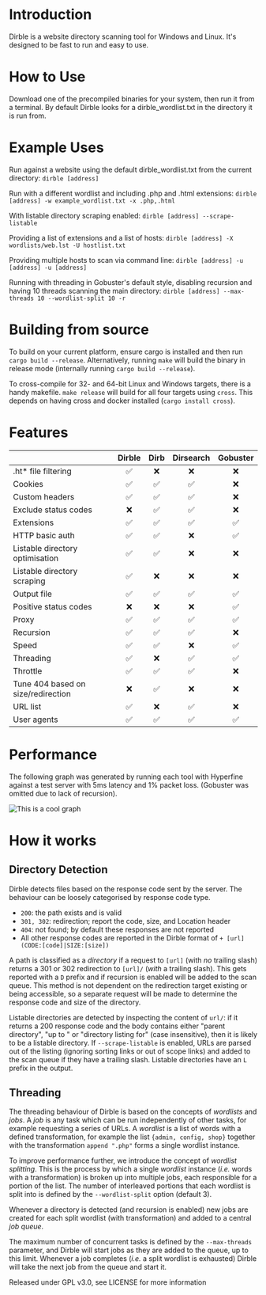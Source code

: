 # Introduction

Dirble is a website directory scanning tool for Windows and Linux. It's designed to be fast to run and easy to use.

# How to Use

Download one of the precompiled binaries for your system, then run it from a terminal. By default Dirble looks for a dirble_wordlist.txt in the directory it is run from.

# Example Uses

Run against a website using the default dirble_wordlist.txt from the current directory:
`dirble [address]`

Run with a different wordlist and including .php and .html extensions:
`dirble [address] -w example_wordlist.txt -x .php,.html`

With listable directory scraping enabled:
`dirble [address] --scrape-listable`

Providing a list of extensions and a list of hosts:
`dirble [address] -X wordlists/web.lst -U hostlist.txt`

Providing multiple hosts to scan via command line:
`dirble [address] -u [address] -u [address]`

Running with threading in Gobuster's default style, disabling recursion and having 10 threads scanning the main directory:
`dirble [address] --max-threads 10 --wordlist-split 10 -r`

# Building from source

To build on your current platform, ensure cargo is installed and then run `cargo build --release`. Alternatively, running `make` will build the binary in release mode (internally running `cargo build --release`).

To cross-compile for 32- and 64-bit Linux and Windows targets, there is a handy makefile. `make release` will build for all four targets using `cross`. This depends on having cross and docker installed (`cargo install cross`).

# Features

|                                  | Dirble | Dirb | Dirsearch | Gobuster |
|----------------------------------|:------:|:----:|:---------:|:--------:|
| .ht* file filtering              |    ✅   |   ❌  |     ❌     |     ❌    |
| Cookies                          |    ✅   |   ✅  |     ✅     |     ❌    |
| Custom headers                   |    ✅   |   ✅  |     ✅     |     ❌    |
| Exclude status codes             |    ❌   |   ✅  |     ✅     |     ❌    |
| Extensions                       |    ✅   |   ✅  |     ✅     |     ✅    |
| HTTP basic auth                  |    ✅   |   ✅  |     ❌     |     ✅    |
| Listable directory optimisation  |    ✅   |   ✅  |     ❌     |     ❌    |
| Listable directory scraping      |    ✅   |   ❌  |     ❌     |     ❌    |
| Output file                      |    ✅   |   ✅  |     ✅     |     ✅    |
| Positive status codes            |    ❌   |   ❌  |     ❌     |     ✅    |
| Proxy                            |    ✅   |   ✅  |     ✅     |     ✅    |
| Recursion                        |    ✅   |   ✅  |     ✅     |     ❌    |
| Speed                            |    ✅   |   ✅  |     ❌     |     ✅    |
| Threading                        |    ✅   |   ❌  |     ✅     |     ✅    |
| Throttle                         |    ✅   |   ✅  |     ✅     |     ❌    |
| Tune 404 based on size/redirection |    ❌   |   ✅  |     ❌     |     ❌    |
| URL list                         |    ✅   |   ❌  |     ✅     |     ❌    |
| User agents                      |    ✅   |   ✅  |     ✅     |     ✅    |

# Performance

The following graph was generated by running each tool with Hyperfine against a test server with 5ms latency and 1% packet loss. (Gobuster was omitted due to lack of recursion).

![This is a cool graph](images/comparison_graph.png)

# How it works

## Directory Detection

Dirble detects files based on the response code sent by the server. The behaviour can be loosely categorised by response code type.
* `200`: the path exists and is valid
* `301, 302`: redirection; report the code, size, and Location header
* `404`: not found; by default these responses are not reported
* All other response codes are reported in the Dirble format of `+ [url] (CODE:[code]|SIZE:[size])`

A path is classified as a *directory* if a request to `[url]` (with *no* trailing slash) returns a 301 or 302 redirection to `[url]/` (*with* a trailing slash). This gets reported with a `D` prefix and if recursion is enabled will be added to the scan queue. 
This method is not dependent on the redirection target existing or being accessible, so a separate request will be made to determine the response code and size of the directory.

Listable directories are detected by inspecting the content of `url/`: if it returns a 200 response code and the body contains either "parent directory", "up to " or "directory listing for" (case insensitive), then it is likely to be a listable directory. If `--scrape-listable` is enabled, URLs are parsed out of the listing (ignoring sorting links or out of scope links) and added to the scan queue if they have a trailing slash. Listable directories have an `L` prefix in the output.

## Threading
The threading behaviour of Dirble is based on the concepts of *wordlists* and *jobs*. A *job* is any task which can be run independently of other tasks, for example requesting a series of URLs. A *wordlist* is a list of words with a defined transformation, for example the list `{admin, config, shop}` together with the transformation `append ".php"` forms a single wordlist instance.

To improve performance further, we introduce the concept of *wordlist splitting*. This is the process by which a single *wordlist* instance (*i.e.* words with a transformation) is broken up into multiple jobs, each responsible for a portion of the list. The number of interleaved portions that each wordlist is split into is defined by the `--wordlist-split` option (default 3).

Whenever a directory is detected (and recursion is enabled) new jobs are created for each split wordlist (with transformation) and added to a central *job queue*.

The maximum number of concurrent tasks is defined by the `--max-threads` parameter, and Dirble will start jobs as they are added to the queue, up to this limit. Whenever a job completes (*i.e.* a split wordlist is exhausted) Dirble will take the next job from the queue and start it.

Released under GPL v3.0, see LICENSE for more information

